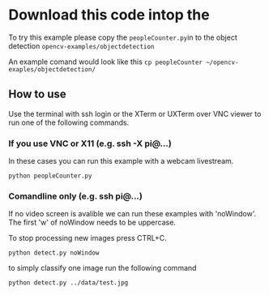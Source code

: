 # Download this code intop the 
To try this example please copy the ``peopleCounter.py``in to the object detection ``opencv-examples/objectdetection``

An example comand would look like this ``cp peopleCounter ~/opencv-exaples/objectdetection/``


## How to use

Use the terminal with ssh login or the XTerm or UXTerm over VNC viewer to run one of the following commands.


### If you use VNC or X11 (e.g. ssh -X pi@...)
In these cases you can run this example with a webcam livestream.

```python peopleCounter.py```


### Comandline only (e.g. ssh pi@...)
If no video screen is avalible we can run these examples with 'noWindow'.
The first 'w' of noWindow needs to be uppercase.

To stop processing new images press CTRL+C. 

```python detect.py noWindow```

to simply classify one image run the following command

```python detect.py ../data/test.jpg```
